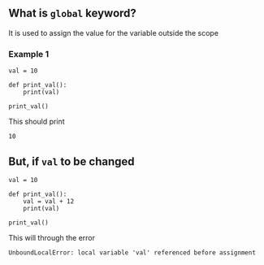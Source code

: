 ## What is `global` keyword?
It is used to assign the value for the variable outside the scope

### Example 1
```
val = 10

def print_val():
    print(val)

print_val()
```
This should print
```
10
```

## But, if `val` to be changed
```
val = 10

def print_val():
    val = val + 12
    print(val)

print_val()
```
This will through the error
```
UnboundLocalError: local variable 'val' referenced before assignment
```